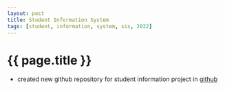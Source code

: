 ```yaml
---
layout: post
title: Student Information System 
tags: [student, information, system, sis, 2022]
---
```

{{ page.title }}
================
* created new github repository for student information project in [github](https://github.com/caritos/warty_warthog)